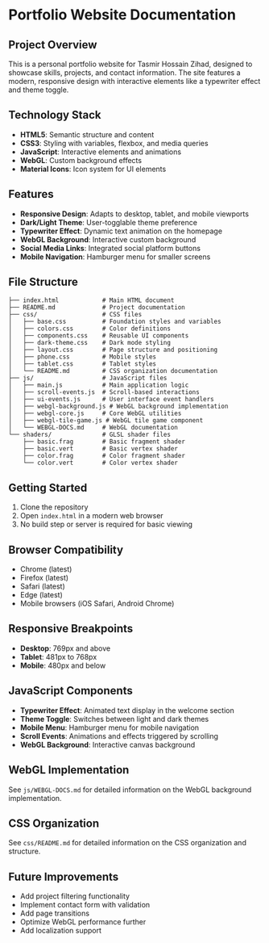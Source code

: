 # Portfolio Website Documentation

## Project Overview

This is a personal portfolio website for Tasmir Hossain Zihad, designed to showcase skills, projects, and contact information. The site features a modern, responsive design with interactive elements like a typewriter effect and theme toggle.

## Technology Stack

- **HTML5**: Semantic structure and content
- **CSS3**: Styling with variables, flexbox, and media queries
- **JavaScript**: Interactive elements and animations
- **WebGL**: Custom background effects
- **Material Icons**: Icon system for UI elements

## Features

- **Responsive Design**: Adapts to desktop, tablet, and mobile viewports
- **Dark/Light Theme**: User-togglable theme preference
- **Typewriter Effect**: Dynamic text animation on the homepage
- **WebGL Background**: Interactive custom background
- **Social Media Links**: Integrated social platform buttons
- **Mobile Navigation**: Hamburger menu for smaller screens

## File Structure

```
├── index.html            # Main HTML document
├── README.md             # Project documentation
├── css/                  # CSS files
│   ├── base.css          # Foundation styles and variables
│   ├── colors.css        # Color definitions
│   ├── components.css    # Reusable UI components
│   ├── dark-theme.css    # Dark mode styling
│   ├── layout.css        # Page structure and positioning
│   ├── phone.css         # Mobile styles
│   ├── tablet.css        # Tablet styles
│   └── README.md         # CSS organization documentation
├── js/                   # JavaScript files
│   ├── main.js           # Main application logic
│   ├── scroll-events.js  # Scroll-based interactions
│   ├── ui-events.js      # User interface event handlers
│   ├── webgl-background.js # WebGL background implementation
│   ├── webgl-core.js     # Core WebGL utilities
│   ├── webgl-tile-game.js # WebGL tile game component
│   └── WEBGL-DOCS.md     # WebGL documentation
└── shaders/              # GLSL shader files
    ├── basic.frag        # Basic fragment shader
    ├── basic.vert        # Basic vertex shader
    ├── color.frag        # Color fragment shader
    └── color.vert        # Color vertex shader
```

## Getting Started

1. Clone the repository
2. Open `index.html` in a modern web browser
3. No build step or server is required for basic viewing

## Browser Compatibility

- Chrome (latest)
- Firefox (latest)
- Safari (latest)
- Edge (latest)
- Mobile browsers (iOS Safari, Android Chrome)

## Responsive Breakpoints

- **Desktop**: 769px and above
- **Tablet**: 481px to 768px
- **Mobile**: 480px and below

## JavaScript Components

- **Typewriter Effect**: Animated text display in the welcome section
- **Theme Toggle**: Switches between light and dark themes
- **Mobile Menu**: Hamburger menu for mobile navigation
- **Scroll Events**: Animations and effects triggered by scrolling
- **WebGL Background**: Interactive canvas background

## WebGL Implementation

See `js/WEBGL-DOCS.md` for detailed information on the WebGL background implementation.

## CSS Organization

See `css/README.md` for detailed information on the CSS organization and structure.

## Future Improvements

- Add project filtering functionality
- Implement contact form with validation
- Add page transitions
- Optimize WebGL performance further
- Add localization support
